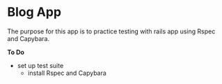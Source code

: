 # Blog App

The purpose for this app is to practice testing with rails app using Rspec and Capybara.

**To Do**

* set up test suite
  * install Rspec and Capybara
